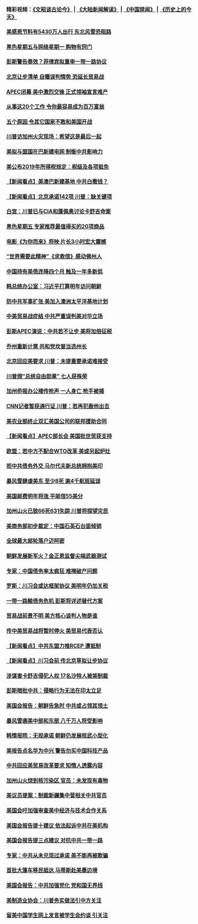 #### 精彩视频：[《文昭谈古论今》](https://github.com/gfw-breaker/wenzhao/blob/master/README.md?t=11182131) | [《大陆新闻解读》](https://github.com/gfw-breaker/ntdtv-comedy/blob/master/README.md?t=11182131) | [《中国禁闻》](https://github.com/gfw-breaker/ntdtv-news/blob/master/README.md?t=11182131) | [《历史上的今天》](https://github.com/gfw-breaker/today-in-history/blob/master/README.md?t=11182131) 

#### [美感恩节料有5430万人出行 东北风雪恐阻路](../pages/nsc412/n10860008.md?t=11182131) 

#### [黑色星期五与网络星期一 购物有窍门](../pages/nsc412/n10858837.md?t=11182131) 

#### [彭斯警告奏效？菲律宾拟重审一带一路协议](../pages/nsc412/n10859795.md?t=11182131) 

#### [北京让步清单 自曝误判情势 恐延长贸易战](../pages/nsc412/n10859763.md?t=11182131) 

#### [APEC闭幕 美中激烈交锋 正式领袖宣言难产](../pages/nsc412/n10859544.md?t=11182131) 

#### [从事这20个工作 令你最容易成为百万富翁](../pages/nsc412/n10855513.md?t=11182131) 

#### [五个原因 令其它国家不敢和美国开战](../pages/nsc412/n10858519.md?t=11182131) 

#### [川普访加州火灾现场：希望这是最后一起](../pages/nsc412/n10859059.md?t=11182131) 

#### [美拟与盟国在巴新建电网 制衡中共影响力](../pages/nsc412/n10859057.md?t=11182131) 

#### [美公布2019年所得税规定：税级及各项抵免](../pages/nsc412/n10858852.md?t=11182131) 

#### [【新闻看点】美澳巴新建基地 中共白撒钱？](../pages/nsc412/n10858636.md?t=11182131) 

#### [【新闻看点】北京承诺142项 川普：缺关键项](../pages/nsc412/n10858513.md?t=11182131) 

#### [白宫：川普已与CIA和蓬佩奥讨论卡舒吉命案](../pages/nsc412/n10858517.md?t=11182131) 

#### [黑色星期五 专家推荐最值得买的20项商品](../pages/nsc412/n10858552.md?t=11182131) 

#### [电影《为你而来》将映 片长3小时宏大震撼](../pages/nsc412/n10858320.md?t=11182131) 

#### [“世界需要此精神”《求救信》感动佛州人](../pages/nsc412/n10857595.md?t=11182131) 

#### [中国持有美债连降四个月 触及一年多新低](../pages/nsc412/n10858378.md?t=11182131) 

#### [韩总统办公室：习近平打算明年访问朝鲜](../pages/nsc412/n10858325.md?t=11182131) 

#### [防中共军事扩张 美加入澳洲太平洋基地计划](../pages/nsc412/n10858258.md?t=11182131) 

#### [中美贸易战症结 中共严重误判美对华立场](../pages/nsc412/n10857352.md?t=11182131) 

#### [彭斯APEC演说：中共若不让步 美将加倍征税](../pages/nsc412/n10858071.md?t=11182131) 

#### [乔州重新计票 共和党坎普当选州长](../pages/nsc412/n10857784.md?t=11182131) 

#### [北京回应美要求 川普：未提重要承诺难接受](../pages/nsc412/n10857142.md?t=11182131) 

#### [川普颁“总统自由勋章” 七人获殊荣](../pages/nsc412/n10857652.md?t=11182131) 

#### [加州侨报办公楼传枪声 一人身亡 枪手被捕](../pages/nsc412/n10857284.md?t=11182131) 

#### [CNN记者暂获通行证 川普：若再犯轰他出去](../pages/nsc412/n10857438.md?t=11182131) 

#### [美农业部终止双汇美国公司的联邦援助合同](../pages/nsc412/n10857177.md?t=11182131) 

#### [【新闻看点】APEC部长会 美国批世贸获支持](../pages/nsc412/n10857086.md?t=11182131) 

#### [欧盟：若中方不配合WTO改革 美或另起炉灶](../pages/nsc412/n10856866.md?t=11182131) 

#### [拒中共债务外交 马尔代夫新总统拥抱美印](../pages/nsc412/n10856998.md?t=11182131) 

#### [暴风雪肆虐美东 至少8死 逾4千航班延误](../pages/nsc412/n10856804.md?t=11182131) 

#### [美国邮费明年将涨 平邮信55美分](../pages/nsc412/n10855632.md?t=11182131) 

#### [加州山火已致66死631失踪 川普将探望灾民](../pages/nsc412/n10856213.md?t=11182131) 

#### [美商务部初步裁定：中国石英石台面倾销](../pages/nsc412/n10855128.md?t=11182131) 

#### [全球最大邮轮落户迈阿密](../pages/nsc412/n10855367.md?t=11182131) 

#### [朝鲜发展新军火？金正恩监督尖端武器测试](../pages/nsc412/n10855089.md?t=11182131) 

#### [专家：中国债务率太疯狂 难掩破产问题](../pages/nsc412/n10854958.md?t=11182131) 

#### [罗斯：川习会或达框架协议 美明年仍加关税](../pages/nsc412/n10854923.md?t=11182131) 

#### [一带一路酿债务危机 彭斯将详述替代方案](../pages/nsc412/n10854827.md?t=11182131) 

#### [贸易战前景不明 美方核心谈判人物是谁](../pages/nsc412/n10854405.md?t=11182131) 

#### [传中美贸易战将暂时停火 美贸易代表否认](../pages/nsc412/n10854807.md?t=11182131) 

#### [【新闻看点】中共东盟力推RCEP 遭抵制](../pages/nsc412/n10854549.md?t=11182131) 

#### [【新闻看点】川习会前 传北京草拟让步协议](../pages/nsc412/n10854649.md?t=11182131) 

#### [涉谋害卡舒吉侵犯人权 17名沙特人被美制裁](../pages/nsc412/n10854611.md?t=11182131) 

#### [彭斯暗批中共：侵略行为无法在印太立足](../pages/nsc412/n10853726.md?t=11182131) 

#### [美国会报告：朝鲜告急时 中共或占领其领土](../pages/nsc412/n10852870.md?t=11182131) 

#### [暴风雪袭美中部和东部 八千万人将受影响](../pages/nsc412/n10853082.md?t=11182131) 

#### [韩情报院：无视承诺 朝鲜仍发展核武小型化](../pages/nsc412/n10853349.md?t=11182131) 

#### [美报告点名华为中兴 警告勿买中国科技产品](../pages/nsc412/n10852143.md?t=11182131) 

#### [中共回应美贸易改革要求 知情人透露内容](../pages/nsc412/n10852470.md?t=11182131) 

#### [加州山火烧到核污染区 官员：未发现有毒物](../pages/nsc412/n10852387.md?t=11182131) 

#### [美议员提案：制裁新疆集中营相关中共官员](../pages/nsc412/n10852429.md?t=11182131) 

#### [美国会吁加强审查美中经济与技术合作关系](../pages/nsc412/n10852368.md?t=11182131) 

#### [美国会报告提十建议 依法起诉中共在美机构](../pages/nsc412/n10851671.md?t=11182131) 

#### [美国会报告提三点建议 对抗中共一带一路](../pages/nsc412/n10852252.md?t=11182131) 

#### [专家：中共从未兑现过承诺 美不能再被欺骗](../pages/nsc412/n10851988.md?t=11182131) 

#### [首批大篷车移民抵达 马蒂斯赴美墨边境](../pages/nsc412/n10851949.md?t=11182131) 

#### [美国会报告：中共加强党化 党和国无界线](../pages/nsc412/n10851682.md?t=11182131) 

#### [美制造业协会：川普务实做法引中方关注](../pages/nsc412/n10851022.md?t=11182131) 

#### [留美中国学生网上发言被学生会约谈 引关注](../pages/nsc412/n10850335.md?t=11182131) 

